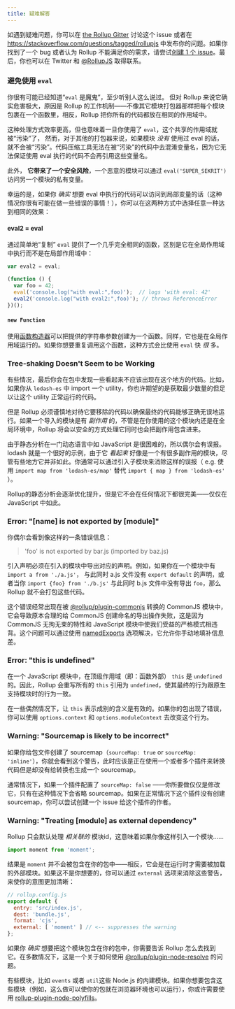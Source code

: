 ```yaml
---
title: 疑难解答
---
```


如遇到疑难问题，你可以在 [the Rollup Gitter](https://gitter.im/rollup/rollup) 讨论这个 issue 或者在 https://stackoverflow.com/questions/tagged/rollupjs 中发布你的问题。如果你找到了一个 bug 或者认为 Rollup 不能满足你的需求，请尝试[创建 1 个 issue](https://github.com/rollup/rollup/issues)。最后，你也可以在 Twitter 和 [@RollupJS](https://twitter.com/RollupJS) 取得联系。

### 避免使用 `eval`

你很有可能已经知道“`eval` 是魔鬼”，至少听别人这么说过。 但对 Rollup 来说它确实危害极大，原因是 Rollup 的工作机制——不像其它模块打包器那样把每个模块包裹在一个函数里，相反，Rollup 把你所有的代码都放在相同的作用域中。

这种处理方式效率更高，但也意味着一旦你使用了 `eval`，这个共享的作用域就被“污染”了， 然而，对于其他的打包器来说，如果模块 *没有* 使用过 eval 的话，就不会被“污染”。代码压缩工具无法在被“污染”的代码中去混淆变量名，因为它无法保证使用 eval 执行的代码不会再引用这些变量名。

此外， **它带来了一个安全风险**，一个恶意的模块可以通过 `eval('SUPER_SEKRIT')` 访问另一个模块的私有变量。

幸运的是，如果你 *确实* 想要 eval 中执行的代码可以访问到局部变量的话（这种情况你很有可能在做一些错误的事情！），你可以在这两种方式中选择任意一种达到相同的效果：


#### eval2 = eval

通过简单地“复制” `eval` 提供了一个几乎完全相同的函数，区别是它在全局作用域中执行而不是在局部作用域中：

```js
var eval2 = eval;

(function () {
  var foo = 42;
  eval('console.log("with eval:",foo)');  // logs 'with eval: 42'
  eval2('console.log("with eval2:",foo)'); // throws ReferenceError
})();
```

#### `new Function`

使用[函数构造器](https://developer.mozilla.org/en-US/docs/Web/JavaScript/Reference/Global_Objects/Function)可以把提供的字符串参数创建为一个函数。同样，它也是在全局作用域运行的。如果你想要重复调用这个函数，这种方式会比使用 `eval` 快 *很* 多。


### Tree-shaking Doesn't Seem to be Working

有些情况，最后你会在包中发现一些看起来不应该出现在这个地方的代码。比如，如果你从 `lodash-es` 中 import 一个 utility，你也许期望的是获取最少数量的但足以让这个 utility 正常运行的代码。

但是 Rollup 必须谨慎地对待它要移除的代码以确保最终的代码能够正确无误地运行。如果一个导入的模块是有 *副作用* 的，不管是在你使用的这个模块内还是在全局环境中，Rollup 将会以安全的方式处理它同时也会把副作用包含进来。

由于静态分析在一门动态语言中如 JavaScript 是很困难的，所以偶尔会有误报。lodash 就是一个很好的示例，由于它 *看起来* 好像是一个有很多副作用的模块，尽管有些地方它并非如此。你通常可以通过引入子模块来消除这样的误报（ e.g. 使用 `import map from 'lodash-es/map'` 替代 `import { map } from 'lodash-es'` ）。

Rollup的静态分析会逐渐优化提升，但是它不会在任何情况下都很完美——仅仅在 JavaScript 中如此。


### Error: "[name] is not exported by [module]"

你偶尔会看到像这样的一条错误信息：

> 'foo' is not exported by bar.js (imported by baz.js)

引入声明必须在引入的模块中导出对应的声明。例如，如果你在一个模块中有 `import a from './a.js'`， 与此同时 a.js 文件没有 `export default` 的声明，或者当你 `import {foo} from './b.js'` 与此同时 b.js 文件中没有导出 `foo`，那么 Rollup 就不会打包这些代码。

这个错误经常出现在被 [@rollup/plugin-commonjs](https://github.com/rollup/plugins/tree/master/packages/commonjs) 转换的 CommonJS 模块中，它会导致原本合理的给 CommonJS 创建命名的导出操作失败，这是因为 CommonJS 无拘无束的特性和 JavaScript 模块中使我们受益的严格模式相违背。这个问题可以通过使用 [namedExports](https://github.com/rollup/plugins/tree/master/packages/commonjs#custom-named-exports) 选项解决，它允许你手动地填补信息差。




### Error: "this is undefined"

在一个 JavaScript 模块中，在顶级作用域（即：函数外部） `this` 是 `undefined` 的。因此，Rollup 会重写所有的 `this` 引用为 `undefined`，使其最终的行为跟原生支持模块时的行为一致。

在一些偶然情况下，让 `this` 表示成别的含义是有效的。如果你的包出现了错误，你可以使用  `options.context` 和 `options.moduleContext` 去改变这个行为。




### Warning: "Sourcemap is likely to be incorrect"

如果你给包文件创建了 sourcemap（`sourceMap: true` or `sourceMap: 'inline'`），你就会看到这个警告，此时应该是正在使用一个或者多个插件来转换代码但是却没有给转换也生成一个 sourcemap。

通常情况下，如果一个插件配置了 `sourceMap: false` ——你所要做仅仅是修改它，只有在这种情况下会省略 sourcemap。如果在正常情况下这个插件没有创建 sourcemap，你可以尝试创建一个 issue 给这个插件的作者。


### Warning: "Treating [module] as external dependency"

Rollup 只会默认处理  *相关联的* 模块id，这意味着如果你像这样引入一个模块......

```js
import moment from 'moment';
```

结果是 `moment` 并不会被包含在你的包中——相反，它会是在运行时才需要被加载的外部模块。如果这不是你想要的，你可以通过 `external` 选项来消除这些警告，来使你的意图更加清晰：


```js
// rollup.config.js
export default {
  entry: 'src/index.js',
  dest: 'bundle.js',
  format: 'cjs',
  external: [ 'moment' ] // <-- suppresses the warning
};
```

如果你 *确实* 想要把这个模块包含在你的包中，你需要告诉 Rollup 怎么去找到它。在多数情况下，这是一个关于如何使用 [@rollup/plugin-node-resolve](https://github.com/rollup/plugins/tree/master/packages/node-resolve) 的问题。

有些模块，比如 `events` 或者 `util`这些 Node.js 的内建模块。如果你想要包含这些模块（例如，这么做可以使你的包就在浏览器环境也可以运行），你或许需要使用 [rollup-plugin-node-polyfills](https://github.com/ionic-team/rollup-plugin-node-polyfills)。
